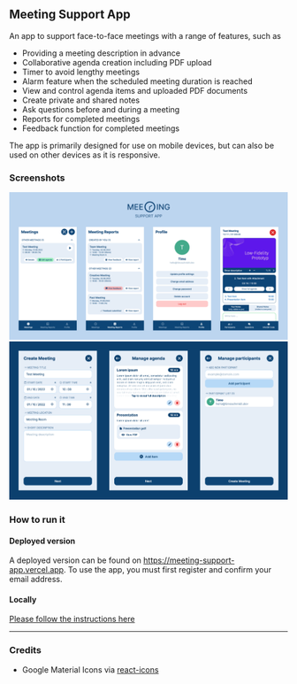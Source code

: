 ## Meeting Support App

An app to support face-to-face meetings with a range of features, such as

- Providing a meeting description in advance
- Collaborative agenda creation including PDF upload
- Timer to avoid lengthy meetings
- Alarm feature when the scheduled meeting duration is reached
- View and control agenda items and uploaded PDF documents
- Create private and shared notes
- Ask questions before and during a meeting
- Reports for completed meetings
- Feedback function for completed meetings

The app is primarily designed for use on mobile devices, but can also be used on other devices as it is responsive.

### Screenshots

![Meeting Support App](public/readme/MeetingSupportApp.png)
![Meeting Support App - Meeting Creation](public/readme/MeetingCreation.png)

### How to run it

#### Deployed version

A deployed version can be found on https://meeting-support-app.vercel.app.
To use the app, you must first register and confirm your email address.

#### Locally

[Please follow the instructions here](/lib/supabase/README.md)

---

### Credits

- Google Material Icons via [react-icons](https://react-icons.github.io/react-icons/icons?name=md)
